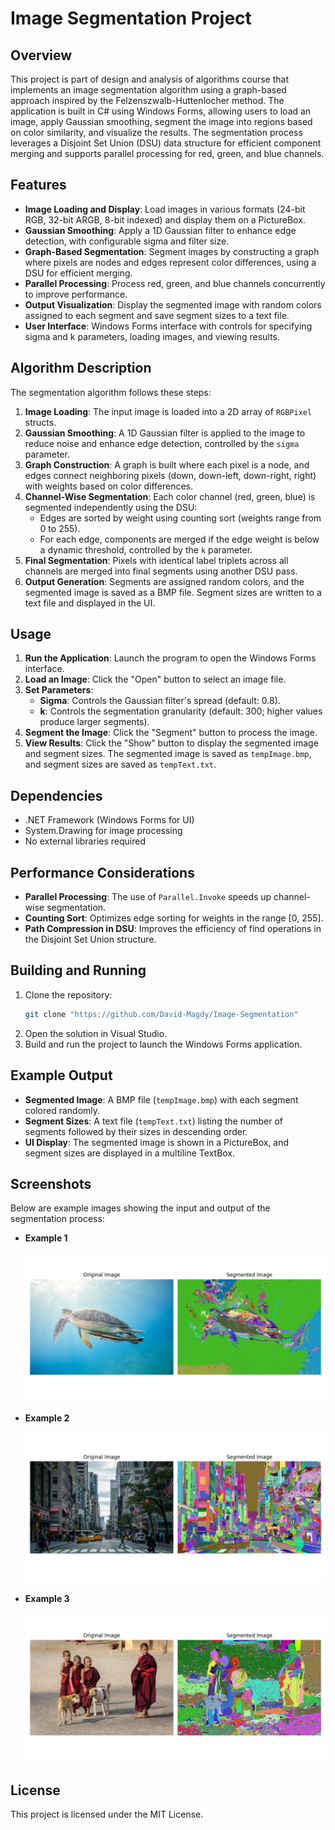 # Image Segmentation Project

## Overview
This project is part of design and analysis of algorithms course that implements an image segmentation algorithm using a graph-based approach inspired by the Felzenszwalb-Huttenlocher method. The application is built in C# using Windows Forms, allowing users to load an image, apply Gaussian smoothing, segment the image into regions based on color similarity, and visualize the results. The segmentation process leverages a Disjoint Set Union (DSU) data structure for efficient component merging and supports parallel processing for red, green, and blue channels.

## Features
- **Image Loading and Display**: Load images in various formats (24-bit RGB, 32-bit ARGB, 8-bit indexed) and display them on a PictureBox.
- **Gaussian Smoothing**: Apply a 1D Gaussian filter to enhance edge detection, with configurable sigma and filter size.
- **Graph-Based Segmentation**: Segment images by constructing a graph where pixels are nodes and edges represent color differences, using a DSU for efficient merging.
- **Parallel Processing**: Process red, green, and blue channels concurrently to improve performance.
- **Output Visualization**: Display the segmented image with random colors assigned to each segment and save segment sizes to a text file.
- **User Interface**: Windows Forms interface with controls for specifying sigma and k parameters, loading images, and viewing results.

## Algorithm Description
The segmentation algorithm follows these steps:
1. **Image Loading**: The input image is loaded into a 2D array of `RGBPixel` structs.
2. **Gaussian Smoothing**: A 1D Gaussian filter is applied to the image to reduce noise and enhance edge detection, controlled by the `sigma` parameter.
3. **Graph Construction**: A graph is built where each pixel is a node, and edges connect neighboring pixels (down, down-left, down-right, right) with weights based on color differences.
4. **Channel-Wise Segmentation**: Each color channel (red, green, blue) is segmented independently using the DSU:
   - Edges are sorted by weight using counting sort (weights range from 0 to 255).
   - For each edge, components are merged if the edge weight is below a dynamic threshold, controlled by the `k` parameter.
5. **Final Segmentation**: Pixels with identical label triplets across all channels are merged into final segments using another DSU pass.
6. **Output Generation**: Segments are assigned random colors, and the segmented image is saved as a BMP file. Segment sizes are written to a text file and displayed in the UI.

## Usage
1. **Run the Application**: Launch the program to open the Windows Forms interface.
2. **Load an Image**: Click the "Open" button to select an image file.
3. **Set Parameters**:
   - **Sigma**: Controls the Gaussian filter's spread (default: 0.8).
   - **k**: Controls the segmentation granularity (default: 300; higher values produce larger segments).
4. **Segment the Image**: Click the "Segment" button to process the image.
5. **View Results**: Click the "Show" button to display the segmented image and segment sizes. The segmented image is saved as `tempImage.bmp`, and segment sizes are saved as `tempText.txt`.

## Dependencies
- .NET Framework (Windows Forms for UI)
- System.Drawing for image processing
- No external libraries required

## Performance Considerations
- **Parallel Processing**: The use of `Parallel.Invoke` speeds up channel-wise segmentation.
- **Counting Sort**: Optimizes edge sorting for weights in the range [0, 255].
- **Path Compression in DSU**: Improves the efficiency of find operations in the Disjoint Set Union structure.

## Building and Running
1. Clone the repository:
   ```bash
   git clone "https://github.com/David-Magdy/Image-Segmentation"
   ```
2. Open the solution in Visual Studio.
3. Build and run the project to launch the Windows Forms application.

## Example Output
- **Segmented Image**: A BMP file (`tempImage.bmp`) with each segment colored randomly.
- **Segment Sizes**: A text file (`tempText.txt`) listing the number of segments followed by their sizes in descending order.
- **UI Display**: The segmented image is shown in a PictureBox, and segment sizes are displayed in a multiline TextBox.

## Screenshots
Below are example images showing the input and output of the segmentation process:

- **Example 1**
  
   ![Example 1](Images/Figure_1.png)

- **Example 2**
  
  ![Example_2](Images/Figure_2.png)

- **Example 3**
  
  ![Example_3](Images/Figure_3.png)


## License
This project is licensed under the MIT License.
